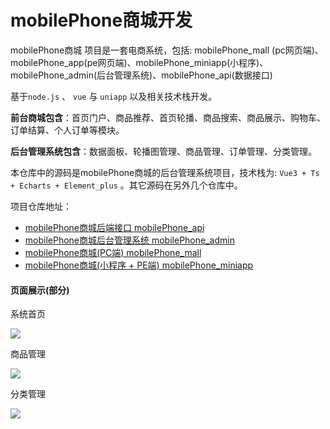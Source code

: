 # mobilePhone商城开发

mobilePhone商城 项目是一套电商系统，包括: mobilePhone_mall (pc网页端)、mobilePhone_app(pe网页端)、mobilePhone_miniapp(小程序)、mobilePhone_admin(后台管理系统)、mobilePhone_api(数据接口)

基于`node.js` 、 `vue`  与  `uniapp` 以及相关技术栈开发。

**前台商城包含**：首页门户、商品推荐、首页轮播、商品搜索、商品展示、购物车、订单结算、个人订单等模块。

**后台管理系统包含**：数据面板、轮播图管理、商品管理、订单管理、分类管理。

本仓库中的源码是mobilePhone商城的后台管理系统项目，技术栈为: `Vue3 + Ts + Echarts + Element_plus` 。其它源码在另外几个仓库中。

项目仓库地址：

- [mobilePhone商城后端接口 mobilePhone_api](https://github.com/BlackChao-Script/mobilePhone_api)
- [mobilePhone商城后台管理系统 mobilePhone_admin](https://github.com/BlackChao-Script/mobilePhone_admin)
- [mobilePhone商城(PC端) mobilePhone_mall](https://github.com/BlackChao-Script/mobilePhone_mall)
- [mobilePhone商城(小程序 + PE端) mobilePhone_miniapp](https://github.com/BlackChao-Script/mobilePhone_miniapp)

#### 页面展示(部分)

系统首页

![](https://s3.bmp.ovh/imgs/2022/04/02/9d0a843d98471961.png)

商品管理

![](https://s3.bmp.ovh/imgs/2022/04/02/860b5a03c5d0d910.png)

分类管理

![](https://s3.bmp.ovh/imgs/2022/04/02/bac9fee97cc64aa3.png)
